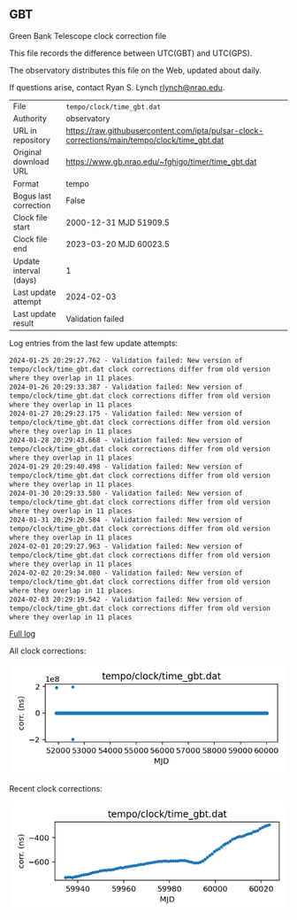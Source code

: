 
## GBT

Green Bank Telescope clock correction file

This file records the difference between UTC(GBT) and UTC(GPS).

The observatory distributes this file on the Web, updated about daily.

If questions arise, contact Ryan S. Lynch <rlynch@nrao.edu>.

|     |     |
|:--- |:--- |
| File | `tempo/clock/time_gbt.dat` |
| Authority | observatory |
| URL in repository | <https://raw.githubusercontent.com/ipta/pulsar-clock-corrections/main/tempo/clock/time_gbt.dat> |
| Original download URL | <https://www.gb.nrao.edu/~fghigo/timer/time_gbt.dat> |
| Format | tempo |
| Bogus last correction | False |
| Clock file start | 2000-12-31 MJD 51909.5 |
| Clock file end | 2023-03-20 MJD 60023.5 |
| Update interval (days) | 1 |
| Last update attempt | 2024-02-03 |
| Last update result | Validation failed |

Log entries from the last few update attempts:
```
2024-01-25 20:29:27.762 - Validation failed: New version of tempo/clock/time_gbt.dat clock corrections differ from old version where they overlap in 11 places
2024-01-26 20:29:33.387 - Validation failed: New version of tempo/clock/time_gbt.dat clock corrections differ from old version where they overlap in 11 places
2024-01-27 20:29:23.175 - Validation failed: New version of tempo/clock/time_gbt.dat clock corrections differ from old version where they overlap in 11 places
2024-01-28 20:29:43.668 - Validation failed: New version of tempo/clock/time_gbt.dat clock corrections differ from old version where they overlap in 11 places
2024-01-29 20:29:40.498 - Validation failed: New version of tempo/clock/time_gbt.dat clock corrections differ from old version where they overlap in 11 places
2024-01-30 20:29:33.580 - Validation failed: New version of tempo/clock/time_gbt.dat clock corrections differ from old version where they overlap in 11 places
2024-01-31 20:29:20.584 - Validation failed: New version of tempo/clock/time_gbt.dat clock corrections differ from old version where they overlap in 11 places
2024-02-01 20:29:27.963 - Validation failed: New version of tempo/clock/time_gbt.dat clock corrections differ from old version where they overlap in 11 places
2024-02-02 20:29:34.080 - Validation failed: New version of tempo/clock/time_gbt.dat clock corrections differ from old version where they overlap in 11 places
2024-02-03 20:29:19.542 - Validation failed: New version of tempo/clock/time_gbt.dat clock corrections differ from old version where they overlap in 11 places
```
[Full log](https://raw.githubusercontent.com/ipta/pulsar-clock-corrections/main/log/tempo/clock/time_gbt.dat.log)


All clock corrections:

![plot of all clock corrections](time_gbt.dat.png "All corrections")

Recent clock corrections:

![plot of recent clock corrections](time_gbt.dat.short.png "Recent corrections")

